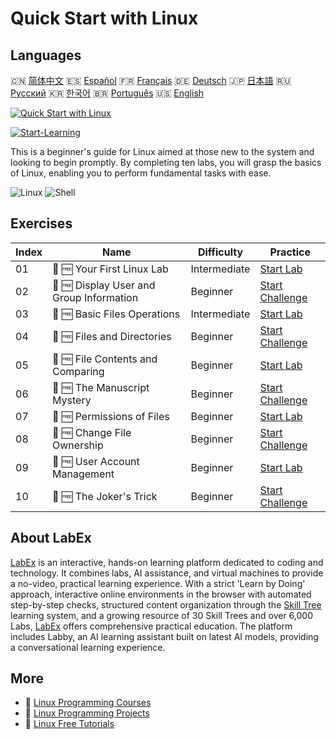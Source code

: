 # Quick Start with Linux

## Languages

🇨🇳 [简体中文](README_zh.md) 🇪🇸 [Español](README_es.md) 🇫🇷 [Français](README_fr.md) 🇩🇪 [Deutsch](README_de.md) 🇯🇵 [日本語](README_ja.md) 🇷🇺 [Русский](README_ru.md) 🇰🇷 [한국어](README_ko.md) 🇧🇷 [Português](README_pt.md) 🇺🇸 [English](README.md) 

[![Quick Start with Linux](https://cover-creator.labex.io/quick-start-with-linux.png)](https://labex.io/courses/quick-start-with-linux)

[![Start-Learning](https://img.shields.io/badge/Start-Learning-whitesmoke?style=for-the-badge)](https://labex.io/courses/quick-start-with-linux)

This is a beginner's guide for Linux aimed at those new to the system and looking to begin promptly. By completing ten labs, you will grasp the basics of Linux, enabling you to perform fundamental tasks with ease.

![Linux](https://img.shields.io/badge/Linux-whitesmoke?style=for-the-badge&logo=linux)
![Shell](https://img.shields.io/badge/Shell-whitesmoke?style=for-the-badge&logo=shell)


## Exercises

|   Index | Name                                     | Difficulty   | Practice                                                                                                                                        |
|---------|------------------------------------------|--------------|-------------------------------------------------------------------------------------------------------------------------------------------------|
|      01 | 🧩 🆓 Your First Linux Lab               | Intermediate | <a target='_blank' href='https://labex.io/labs/linux-your-first-linux-lab-270253?course=quick-start-with-linux'>Start Lab</a>                   |
|      02 | 🎯 🆓 Display User and Group Information | Beginner     | <a target='_blank' href='https://labex.io/labs/linux-display-user-and-group-information-8718?course=quick-start-with-linux'>Start Challenge</a> |
|      03 | 🧩 🆓 Basic Files Operations             | Intermediate | <a target='_blank' href='https://labex.io/labs/linux-basic-files-operations-270248?course=quick-start-with-linux'>Start Lab</a>                 |
|      04 | 🎯 🆓 Files and Directories              | Beginner     | <a target='_blank' href='https://labex.io/labs/linux-files-and-directories-270246?course=quick-start-with-linux'>Start Challenge</a>            |
|      05 | 🧩 🆓 File Contents and Comparing        | Beginner     | <a target='_blank' href='https://labex.io/labs/linux-file-contents-and-comparing-270251?course=quick-start-with-linux'>Start Lab</a>            |
|      06 | 🎯 🆓 The Manuscript Mystery             | Beginner     | <a target='_blank' href='https://labex.io/labs/linux-the-manuscript-mystery-384742?course=quick-start-with-linux'>Start Challenge</a>           |
|      07 | 🧩 🆓 Permissions of Files               | Beginner     | <a target='_blank' href='https://labex.io/labs/linux-permissions-of-files-270252?course=quick-start-with-linux'>Start Lab</a>                   |
|      08 | 🎯 🆓 Change File Ownership              | Beginner     | <a target='_blank' href='https://labex.io/labs/shell-change-file-ownership-270254?course=quick-start-with-linux'>Start Challenge</a>            |
|      09 | 🧩 🆓 User Account Management            | Beginner     | <a target='_blank' href='https://labex.io/labs/linux-user-account-management-49?course=quick-start-with-linux'>Start Lab</a>                    |
|      10 | 🎯 🆓 The Joker's Trick                  | Beginner     | <a target='_blank' href='https://labex.io/labs/linux-the-joker-s-trick-270247?course=quick-start-with-linux'>Start Challenge</a>                |

## About LabEx

[LabEx](https://labex.io) is an interactive, hands-on learning platform dedicated to coding and technology. It combines labs, AI assistance, and virtual machines to provide a no-video, practical learning experience. With a strict 'Learn by Doing' approach, interactive online environments in the browser with automated step-by-step checks, structured content organization through the [Skill Tree](https://labex.io/learn) learning system, and a growing resource of 30 Skill Trees and over 6,000 Labs, [LabEx](https://labex.io) offers comprehensive practical education. The platform includes Labby, an AI learning assistant built on latest AI models, providing a conversational learning experience.

## More

- 🔗 [Linux Programming Courses](https://github.com/labex-labs/awesome-programming-courses)
- 🔗 [Linux Programming Projects](https://github.com/labex-labs/awesome-programming-projects)
- 🔗 [Linux Free Tutorials](https://github.com/labex-labs/linux-free-tutorials)

